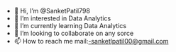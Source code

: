 - 👋 Hi, I’m @SanketPatil798
- 👀 I’m interested in Data Analytics
- 🌱 I’m currently learning Data Analytics
- 💞️ I’m looking to collaborate on any sorce
- 📫 How to reach me mail:-sanketlpatil00@gmail.com

<!---
SanketPatil798/SanketPatil798 is a ✨ special ✨ repository because its `README.md` (this file) appears on your GitHub profile.
You can click the Preview link to take a look at your changes.
--->
